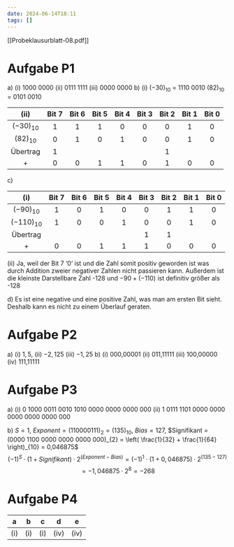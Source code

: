 ```yaml
---
date: 2024-06-14T18:11
tags: []
---
```

[[Probeklausurblatt-08.pdf]]
# Aufgabe P1
a) (i) 1000 0000 (ii) 0111 1111 (iii) 0000 0000
b) (i) $(-30)_{10}$ = 1110 0010 $(82)_{10}$ = 0101 0010

|     (ii)     | Bit 7 | Bit 6 | Bit 5 | Bit 4 | Bit 3 | Bit 2 | Bit 1 | Bit 0 |
| :----------: | :---: | :---: | :---: | :---: | :---: | :---: | :---: | :---: |
| $(-30)_{10}$ |   1   |   1   |   1   |   0   |   0   |   0   |   1   |   0   |
| $(82)_{10}$  |   0   |   1   |   0   |   1   |   0   |   0   |   1   |   0   |
|   Übertrag   |   1   |       |       |       |       |   1   |       |       |
|      +       |   0   |   0   |   1   |   1   |   0   |   1   |   0   |   0   |

c)

|      (i)      | Bit 7 | Bit 6 | Bit 5 | Bit 4 | Bit 3 | Bit 2 | Bit 1 | Bit 0 |
| :-----------: | :---: | :---: | :---: | :---: | :---: | :---: | :---: | :---: |
| $(-90)_{10}$  |   1   |   0   |   1   |   0   |   0   |   1   |   1   |   0   |
| $(-110)_{10}$ |   1   |   0   |   0   |   1   |   0   |   0   |   1   |   0   |
|   Übertrag    |       |       |       |       |   1   |   1   |       |       |
|       +       |   0   |   0   |   1   |   1   |   1   |   0   |   0   |   0   |
(ii) Ja, weil der Bit 7 ‘0’ ist und die Zahl somit positiv geworden ist was durch Addition zweier negativer Zahlen nicht passieren kann. Außerdem ist die kleinste Darstellbare Zahl -128 und $-90 + (-110)$ ist definitiv größer als -128

d) Es ist eine negative und eine positive Zahl, was man am ersten Bit sieht. Deshalb kann es nicht zu einem Überlauf geraten.

# Aufgabe P2
a) (i) $1,5$, (ii) $-2,125$ (iii) $-1,25$
b) (i) 000,00001 (ii) 011,11111 (iii) 100,00000 (iv) 111,11111

# Aufgabe P3
a) (i) 0  1000 0011  0010 1010 0000 0000 0000 000
  (ii) 1  0111 1101  0000 0000 0000 0000 0000 000

b) $S = 1$, $Exponent = (11000 0111)_{2} = (135)_{10}$, $Bias = 127$, 
$Signifikant = (0000 1100 0000 0000 0000 000)_{2} = \left( \frac{1}{32} + \frac{1}{64} \right)_{10} = 0,046875$
$$(-1)^S \cdot (1 + Signifikant) \cdot 2^{(Exponent-Bias)} = (-1)^{1} \cdot (1 + 0,046875) \cdot 2^{(135-127)}$$$$=-1,046875 \cdot 2^8 = -268$$
# Aufgabe P4
|  a  |  b  |  c  |  d   |  e   |
| :-: | :-: | :-: | :--: | :--: |
| (i) | (i) | (i) | (iv) | (iv) |
